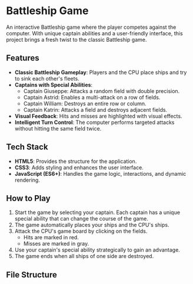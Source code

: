 # Battleship Game

An interactive Battleship game where the player competes against the computer. With unique captain abilities and a user-friendly interface, this project brings a fresh twist to the classic Battleship game.

## Features

- **Classic Battleship Gameplay**: Players and the CPU place ships and try to sink each other's fleets.
- **Captains with Special Abilities**: 
  - Captain Giuseppe: Attacks a random field with double precision.
  - Captain Astrid: Enables a multi-attack on a row of fields.
  - Captain William: Destroys an entire row or column.
  - Captain Katrin: Attacks a field and destroys adjacent fields.
- **Visual Feedback**: Hits and misses are highlighted with visual effects.
- **Intelligent Turn Control**: The computer performs targeted attacks without hitting the same field twice.

## Tech Stack

- **HTML5**: Provides the structure for the application.
- **CSS3**: Adds styling and enhances the user interface.
- **JavaScript (ES6+)**: Handles the game logic, interactions, and dynamic rendering.

## How to Play

1. Start the game by selecting your captain. Each captain has a unique special ability that can change the course of the game.
2. The game automatically places your ships and the CPU's ships.
3. Attack the CPU's game board by clicking on the fields. 
   - Hits are marked in red.
   - Misses are marked in gray.
4. Use your captain's special ability strategically to gain an advantage.
5. The game ends when all ships of one side are destroyed.

## File Structure

